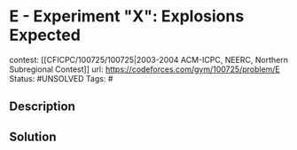 # E - Experiment "X": Explosions Expected

contest: [[CFICPC/100725/100725|2003-2004 ACM-ICPC, NEERC, Northern Subregional Contest]]
url: https://codeforces.com/gym/100725/problem/E
Status: #UNSOLVED
Tags: #

## Description

## Solution

